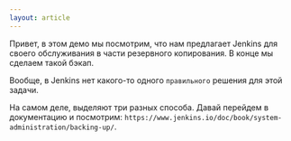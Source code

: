 ```yaml
---
layout: article
---
```

Привет, в этом демо мы посмотрим, что нам предлагает Jenkins для своего обслуживания в части резервного копирования. В конце мы сделаем такой бэкап.

Вообще, в Jenkins нет какого-то одного `правильного` решения для этой задачи.

На самом деле, выделяют три разных способа. Давай перейдем в документацию и посмотрим: `https://www.jenkins.io/doc/book/system-administration/backing-up/`.
